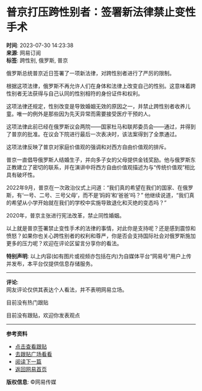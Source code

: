 # 普京打压跨性别者：签署新法律禁止变性手术

**时间**: 2023-07-30 14:23:38  
**来源**: 网易订阅  
**标签**: 跨性别, 俄罗斯, 普京

俄罗斯总统普京近日签署了一项新法律，对跨性别者进行了严厉的限制。

根据这项法律，俄罗斯不再允许人们在身体和法律上改变自己的性别。这意味着跨性别者无法获得与自己认同的性别相符的身份证件和权利。

这项法律还规定，性别改变是导致婚姻无效的原因之一，并禁止跨性别者收养儿童。唯一的例外是那些因为先天异常而需要接受医疗干预的人。

这项法律此前已经在俄罗斯议会两院——国家杜马和联邦委员会——通过，并得到了普京的批准。在议会下院进行最后一次表决时，该法案得到了全票通过。

这项法律反映了普京对家庭价值观的强调和对西方自由价值观的排斥。

普京一直倡导俄罗斯人结婚生子，并向多子女的父母提供金钱奖励。他与俄罗斯东正教建立了密切的联系，并在演讲中将西方自由价值观描述为与“传统价值观”相比具有破坏性。

2022年9月，普京在一次政治仪式上问道：“我们真的希望在我们的国家、在俄罗斯，有‘一号、二号、三号父母’，而不是‘妈妈’和‘爸爸’吗？” 他继续说道，“我们真的希望从小学开始就在我们的学校中实施导致退化和灭绝的变态吗？”

2020年，普京主张进行宪法改革，禁止同性婚姻。

以上就是普京签署禁止变性手术的法律的事情，对此你是支持呢？还是感到震惊和愤怒？如果你也关心跨性别者的权利和尊严，你是否会支持国际社会对俄罗斯施加更多的压力呢？欢迎在评论区留言分享你的看法。

**特别声明**: 以上内容(如有图片或视频亦包括在内)为自媒体平台“网易号”用户上传并发布，本平台仅提供信息存储服务。

---

**评论**:  
网友评论仅供其表达个人看法，并不表明网易立场。

目前没有热门跟贴

目前没有跟贴，欢迎你发表观点

--- 

**参考资料**  
- [点击查看跟贴](https://comment.tie.163.com/IATBRAQ2055633EY.html)  
- [去跟贴广场看看](http://tie.163.com/?f=0tie)  
- [阅读下一篇](https://www.163.com/dy/article/JF535QCL055633EY.html)  
- [返回网易首页](https://www.163.com/?f=post2020_dy)  

**版权信息**: ©网易传媒